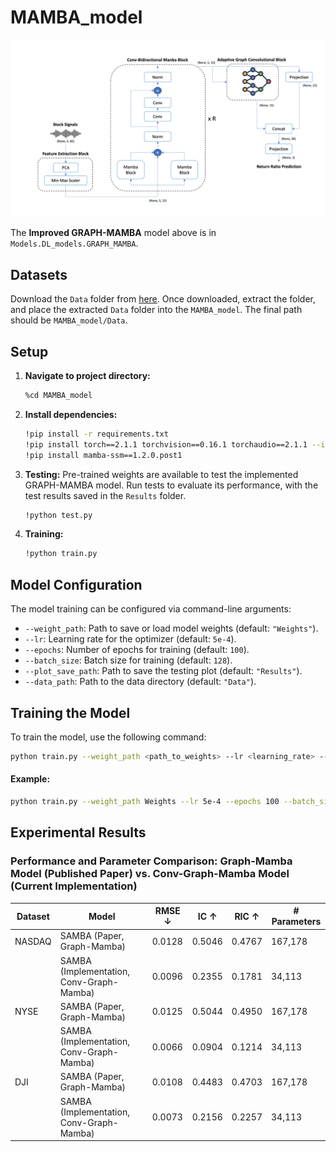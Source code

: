 # MAMBA_model
![Description of PDF](./Images/conv-mamba.png)

The <strong>Improved GRAPH-MAMBA</strong> model above is in <code>Models.DL_models.GRAPH_MAMBA</code>. 

## Datasets

Download the `Data` folder from [here](https://drive.google.com/drive/folders/1OK8g1Ov-uNpt92S2xVsdZ6vFbvhvZGD_?usp=sharing). Once downloaded, extract the folder, and place the extracted `Data` folder into the `MAMBA_model`. The final path should be `MAMBA_model/Data`.

## Setup

1. **Navigate to project directory:**
   ```bash
   %cd MAMBA_model
   ```

2. **Install dependencies:**
   ```bash
   !pip install -r requirements.txt
   !pip install torch==2.1.1 torchvision==0.16.1 torchaudio==2.1.1 --index-url https://download.pytorch.org/whl/cu118
   !pip install mamba-ssm==1.2.0.post1
   ```
3. **Testing:** 
   Pre-trained weights are available to test the implemented GRAPH-MAMBA model. Run tests to evaluate its performance, with the test results saved in the `Results` folder.
    ```bash
    !python test.py
    ```
4. **Training:**
    ```bash
    !python train.py
    ```

## Model Configuration

The model training can be configured via command-line arguments:

- `--weight_path`: Path to save or load model weights (default: `"Weights"`).
- `--lr`: Learning rate for the optimizer (default: `5e-4`).
- `--epochs`: Number of epochs for training (default: `100`).
- `--batch_size`: Batch size for training (default: `128`).
- `--plot_save_path`: Path to save the testing plot (default: `"Results"`).
- `--data_path`: Path to the data directory (default: `"Data"`).

## Training the Model

To train the model, use the following command:

```bash
python train.py --weight_path <path_to_weights> --lr <learning_rate> --epochs <num_epochs> --batch_size <batch_size> --plot_save_path <plot_save_path> --data_path <data_path>
```

#### Example:

```bash
python train.py --weight_path Weights --lr 5e-4 --epochs 100 --batch_size 128 --plot_save_path Results --data_path Data
```

## Experimental Results
### Performance and Parameter Comparison: Graph-Mamba Model (Published Paper) vs. Conv-Graph-Mamba Model (Current Implementation)

| **Dataset** | **Model**                                   | **RMSE ↓** | **IC ↑** | **RIC ↑** | **# Parameters** |
|-------------|--------------------------------------------|------------|----------|-----------|-------------------|
| NASDAQ      | SAMBA (Paper, Graph-Mamba)                 | 0.0128     | 0.5046   | 0.4767    | 167,178           |
|             | SAMBA (Implementation, Conv-Graph-Mamba)   | 0.0096     | 0.2355   | 0.1781    | 34,113            |
| NYSE        | SAMBA (Paper, Graph-Mamba)                 | 0.0125     | 0.5044   | 0.4950    | 167,178           |
|             | SAMBA (Implementation, Conv-Graph-Mamba)   |  0.0066    | 0.0904   | 0.1214    | 34,113            |
| DJI         | SAMBA (Paper, Graph-Mamba)                 | 0.0108     | 0.4483   | 0.4703    | 167,178           |
|             | SAMBA (Implementation, Conv-Graph-Mamba)   | 0.0073     | 0.2156   | 0.2257    | 34,113            |
















